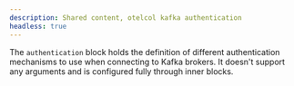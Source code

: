 ```yaml
---
description: Shared content, otelcol kafka authentication
headless: true
---
```


The `authentication` block holds the definition of different authentication
mechanisms to use when connecting to Kafka brokers. It doesn't support any
arguments and is configured fully through inner blocks.
